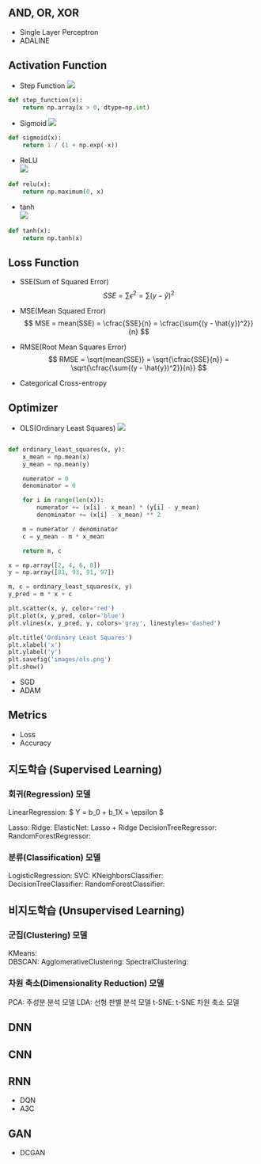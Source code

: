 ## AND, OR, XOR
- Single Layer Perceptron
- ADALINE

## Activation Function
- Step Function
![](images/step_function.png)
```python
def step_function(x):
    return np.array(x > 0, dtype=np.int)
```

- Sigmoid
![](images/sigmoid.png)
```python
def sigmoid(x):
    return 1 / (1 + np.exp(-x))
```

- ReLU  
![](images/relu.png)
```python
def relu(x):
    return np.maximum(0, x)
```

- tanh  
![](images/tanh.png)
```python
def tanh(x):
    return np.tanh(x)
```



## Loss Function  
- SSE(Sum of Squared Error)
$$
SSE = \sum{\epsilon^2} = \sum{(y - \hat{y})^2}
$$

- MSE(Mean Squared Error)
$$
MSE = mean(SSE) = \cfrac{SSE}{n} = \cfrac{\sum{(y - \hat{y})^2}}{n}
$$

- RMSE(Root Mean Squares Error)
$$
RMSE = \sqrt{mean(SSE)} = \sqrt{\cfrac{SSE}{n}} = \sqrt{\cfrac{\sum{(y - \hat{y})^2}}{n}}
$$

- Categorical Cross-entropy

## Optimizer
- OLS(Ordinary Least Squares)
![](images/ols.png)
```python

def ordinary_least_squares(x, y):
    x_mean = np.mean(x)
    y_mean = np.mean(y)

    numerator = 0
    denominator = 0

    for i in range(len(x)):
        numerator += (x[i] - x_mean) * (y[i] - y_mean)
        denominator += (x[i] - x_mean) ** 2

    m = numerator / denominator
    c = y_mean - m * x_mean

    return m, c
```
```python
x = np.array([2, 4, 6, 8])
y = np.array([81, 93, 91, 97])

m, c = ordinary_least_squares(x, y)
y_pred = m * x + c

plt.scatter(x, y, color='red')
plt.plot(x, y_pred, color='blue')
plt.vlines(x, y_pred, y, colors='gray', linestyles='dashed')

plt.title('Ordinary Least Squares')
plt.xlabel('x')
plt.ylabel('y')
plt.savefig('images/ols.png')
plt.show()
```

- SGD
- ADAM

## Metrics
- Loss
- Accuracy

## 지도학습 (Supervised Learning)

### 회귀(Regression) 모델 
LinearRegression: 
$ Y = b_0 + b_1X + \epsilon $

Lasso: 
Ridge: 
ElasticNet: Lasso + Ridge 
DecisionTreeRegressor: 
RandomForestRegressor:

### 분류(Classification) 모델 
LogisticRegression: 
SVC: 
KNeighborsClassifier:  
DecisionTreeClassifier: 
RandomForestClassifier: 

## 비지도학습 (Unsupervised Learning)
### 군집(Clustering) 모델
KMeans:  
DBSCAN: 
AgglomerativeClustering: 
SpectralClustering: 
### 차원 축소(Dimensionality Reduction) 모델
PCA: 주성분 분석 모델
LDA: 선형 판별 분석 모델
t-SNE: t-SNE 차원 축소 모델


## DNN

## CNN

## RNN
- DQN
- A3C

## GAN
- DCGAN